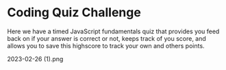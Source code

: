 # Coding Quiz Challenge

Here we have a timed JavaScript fundamentals quiz that provides you feed back on if your answer is correct or not, keeps track of you score, and allows you to save this highscore to track your own and others points.

2023-02-26 (1).png
